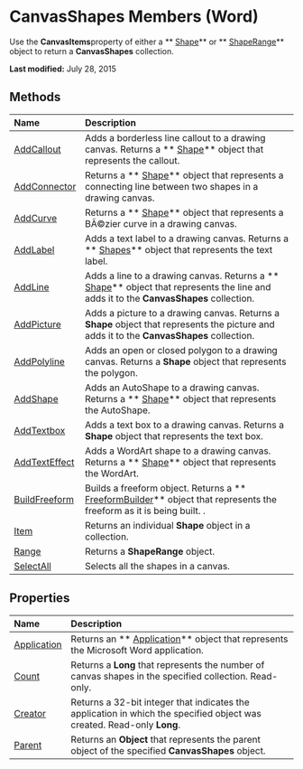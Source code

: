 
# CanvasShapes Members (Word)
Use the  **CanvasItems**property of either a  ** [Shape](604029ce-9b2f-9748-5d4e-b458796fa2f0.md)** or ** [ShapeRange](7112acc0-e241-16ef-77bc-101b72d05af0.md)** object to return a **CanvasShapes** collection.

 **Last modified:** July 28, 2015


## Methods



|**Name**|**Description**|
|:-----|:-----|
| [AddCallout](87affac3-523e-165f-690a-75bd9e0b9961.md)|Adds a borderless line callout to a drawing canvas. Returns a  ** [Shape](604029ce-9b2f-9748-5d4e-b458796fa2f0.md)** object that represents the callout.|
| [AddConnector](0bfb15ae-0d0d-1864-bdf3-941e22090696.md)|Returns a  ** [Shape](604029ce-9b2f-9748-5d4e-b458796fa2f0.md)** object that represents a connecting line between two shapes in a drawing canvas.|
| [AddCurve](d66512d3-77a7-4f52-ad94-44712c75e87d.md)|Returns a  ** [Shape](604029ce-9b2f-9748-5d4e-b458796fa2f0.md)** object that represents a BÃ©zier curve in a drawing canvas.|
| [AddLabel](a789aa04-039c-f455-56ed-ca864e0de6ee.md)|Adds a text label to a drawing canvas. Returns a  ** [Shapes](0907eed3-886e-8e73-0e5e-71f4b37ddd5b.md)** object that represents the text label.|
| [AddLine](74e5fd57-6a7f-8f5f-6350-e980afd514e7.md)|Adds a line to a drawing canvas. Returns a  ** [Shape](604029ce-9b2f-9748-5d4e-b458796fa2f0.md)** object that represents the line and adds it to the **CanvasShapes** collection.|
| [AddPicture](445a19cf-1388-34d7-69d8-778d889d917f.md)|Adds a picture to a drawing canvas. Returns a  **Shape** object that represents the picture and adds it to the **CanvasShapes** collection.|
| [AddPolyline](101a0380-f28d-4212-859f-9bca247da1be.md)|Adds an open or closed polygon to a drawing canvas. Returns a  **Shape** object that represents the polygon.|
| [AddShape](b23c69f1-8653-a98f-d7f4-6648e0e214fa.md)|Adds an AutoShape to a drawing canvas. Returns a  ** [Shape](604029ce-9b2f-9748-5d4e-b458796fa2f0.md)** object that represents the AutoShape.|
| [AddTextbox](b8688f8f-db7e-7cf6-12ea-d0712b4ce26b.md)|Adds a text box to a drawing canvas. Returns a  **Shape** object that represents the text box.|
| [AddTextEffect](8f9c51b7-1588-6090-85b8-b94620c9e4bb.md)|Adds a WordArt shape to a drawing canvas. Returns a  ** [Shape](604029ce-9b2f-9748-5d4e-b458796fa2f0.md)** object that represents the WordArt.|
| [BuildFreeform](eb960023-aeda-d272-c9c8-5474fb5867b2.md)|Builds a freeform object. Returns a  ** [FreeformBuilder](31e89628-4b50-ff72-ce3d-dc7c161dad3e.md)** object that represents the freeform as it is being built. .|
| [Item](8a985058-b2ea-7011-274e-a3b336af72f2.md)|Returns an individual  **Shape** object in a collection.|
| [Range](4e0e24aa-7510-a002-63d2-e6dbb5bc3398.md)|Returns a  **ShapeRange** object.|
| [SelectAll](c11c375a-8fb3-535d-b49a-2262560021dd.md)|Selects all the shapes in a canvas.|

## Properties



|**Name**|**Description**|
|:-----|:-----|
| [Application](d6f73adf-3502-3e1e-1e4e-39a6a810a1a3.md)|Returns an  ** [Application](d1cf6f8f-4e88-bf01-93b4-90a83f79cb44.md)** object that represents the Microsoft Word application.|
| [Count](d6f54f95-716b-1b6a-33b8-0dbbc1006a2b.md)|Returns a  **Long** that represents the number of canvas shapes in the specified collection. Read-only.|
| [Creator](940d02d5-57b1-50da-7a3f-4ca734024fee.md)|Returns a 32-bit integer that indicates the application in which the specified object was created. Read-only  **Long**.|
| [Parent](5ae206b8-bc15-8a98-9c3a-fff92efa5948.md)|Returns an  **Object** that represents the parent object of the specified **CanvasShapes** object.|
